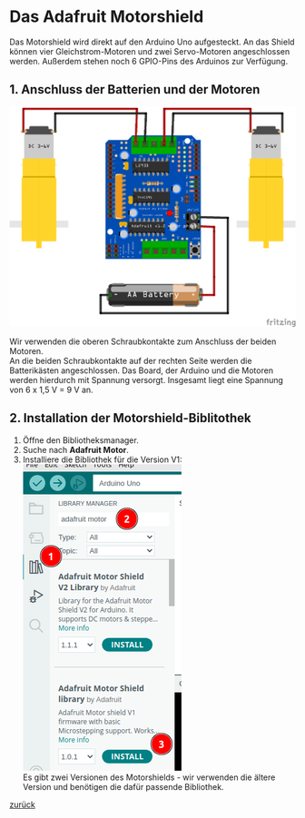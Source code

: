  <link rel="stylesheet" href="https://hi2272.github.io/StyleMD.css">

# Das Adafruit Motorshield
Das Motorshield wird direkt auf den Arduino Uno aufgesteckt.
An das Shield können vier Gleichstrom-Motoren und zwei Servo-Motoren angeschlossen werden.
Außerdem stehen noch 6 GPIO-Pins des Arduinos zur Verfügung.  
## 1. Anschluss der Batterien und der Motoren
![Alt text](FritzingMotor.png)  

Wir verwenden die oberen Schraubkontakte zum Anschluss der beiden Motoren.  
An die beiden Schraubkontakte auf der rechten Seite werden die Batterikästen angeschlossen. Das Board, der Arduino und die Motoren werden hierdurch mit Spannung versorgt. Insgesamt liegt eine Spannung von 6 x 1,5 V = 9 V an.

## 2. Installation der Motorshield-Biblitothek
1. Öffne den Bibliotheksmanager.
2. Suche nach **Adafruit Motor**.
3. Installiere die Bibliothek für die Version V1:  
   ![Alt text](2023-07-16_09-16.png)  
   Es gibt zwei Versionen des Motorshields - wir verwenden die ältere Version und benötigen die dafür passende Bibliothek.

[zurück](../index.html)
